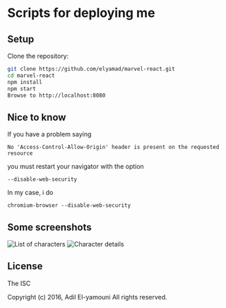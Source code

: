 # Scripts for deploying me

## Setup
Clone the repository:

```sh
git clone https://github.com/elyamad/marvel-react.git
cd marvel-react
npm install
npm start
Browse to http://localhost:8080
```
## Nice to know
If you have a problem saying
``` 
No 'Access-Control-Allow-Origin' header is present on the requested resource
```
you must restart your navigator with the option 
```
--disable-web-security
```

In my case, i do 
```
chromium-browser --disable-web-security
```
## Some screenshots

![List of characters](http://i.imgur.com/efywH8y.png)
![Character details](http://i.imgur.com/wnDZl25.png)

License
-------

The ISC

Copyright (c) 2016, Adil El-yamouni
All rights reserved.
